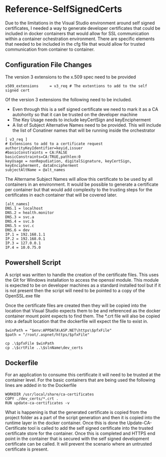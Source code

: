 # Reference-SelfSignedCerts

Due to the limitations in the Visual Studio environment around self signed certificates, I needed a way to generate developer certificates that could be included in docker containers that would allow for SSL communication within a container ochestration environment. There are specific elements that needed to be included in the cfg file that would allow for trusted communication from container to container.

## Configuration File Changes
The version 3 extensions to the x.509 spec need to be provided
```
x509_extensions		= v3_req # The extentions to add to the self signed cert
```
Of the version 3 extensions the following need to be included. 
* Even through this is a self signed certificate we need to mark it as a CA autohority so that it can be trusted on the developer machine
* The Key Usage needs to include keyCertSign and keyEncipherment
* A list of Subject Alternative Names need to be provided. This will include the list of Conatiner names that will be running inside the orchestrator
```
[ v3_req ]
# Extensions to add to a certificate request
authorityKeyIdentifier=keyid,issuer
#basicConstraints = CA:FALSE
basicConstraints=CA:TRUE,pathlen:0
keyUsage = nonRepudiation, digitalSignature, keyCertSign, keyEncipherment, dataEncipherment
subjectAltName = @alt_names
```
The Altername Subject Names will allow this certificate to be used by all containers in an environment. It would be possible to generate a certificate per container but that would add complexity to the trusting steps for the certificates in each container that will be covered later.
```
[alt_names]
DNS.1 = localhost
DNS.2 = health.monitor
DNS.3 = svc.a
DNS.4 = svc.b
DNS.5 = svc.c
DNS.6 = dev
IP.1 = 192.168.1.1
IP.2 = 192.168.0.1
IP.3 = 127.0.0.1
IP.4 = 10.0.75.0
```
## Powershell Script
A script was written to handle the creation of the certificate files. This uses the Git for Windows installation to access the openssl module. This module is expected to be on developer machines as a standard installed tool but if it is not present then the script will need to be pointed to a copy of the OpenSSL.exe file

Once the certificate files are created then they will be copied into the location that Visual Studio expects them to be and referenced as the docker container mount point expects to find them. The *.crt file will also be copied into a default location that the dockerfile will expect the file to exist in.
```
$winPath = "$env:APPDATA\ASP.NET\https\$pfxFile"
$path = "/root/.aspnet/https/$pfxFile"

cp .\$pfxFile $winPath
cp .\$crtFile ..\$slnName\dev_certs
```
## Dockerfile
For an application to consume this certificate it will need to be trusted at the container level. For the basic containers that are being used the following lines are added in to the Dockerfile
```
WORKDIR /usr/local/share/ca-certificates
COPY ./dev_certs/*.crt .
RUN update-ca-certificates -v
```
What is happening is that the generated certificate is copied from the project folder as a part of the script generation and then it is copied into the runtime layer in the docker container. Once this is done the Update-CA-Certificate tool is called to add the self signed certificate into the trusted certificate store for the container. Once this is completed and HTTPS end point in the container that is secured with the self signed development certificate can be called. It will prevent the scenario where an untrusted certificate is present.
